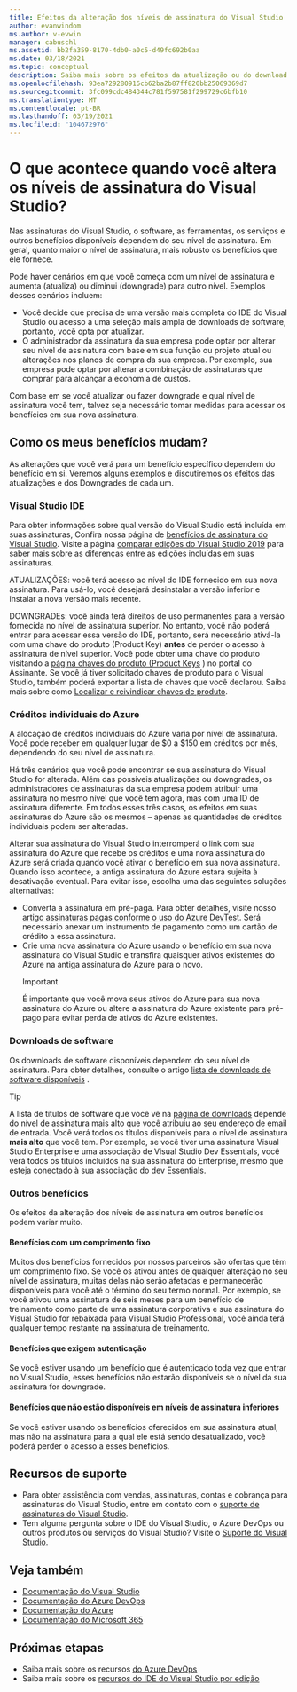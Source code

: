 ```yaml
---
title: Efeitos da alteração dos níveis de assinatura do Visual Studio | Visual Studio Marketplace
author: evanwindom
ms.author: v-evwin
manager: cabuschl
ms.assetid: bb2fa359-8170-4db0-a0c5-d49fc692b0aa
ms.date: 03/18/2021
ms.topic: conceptual
description: Saiba mais sobre os efeitos da atualização ou do download do seu nível de assinatura do Visual Studio.
ms.openlocfilehash: 93ea729280916cb62ba2b87ff820bb25069369d7
ms.sourcegitcommit: 3fc099cdc484344c781f597581f299729c6bfb10
ms.translationtype: MT
ms.contentlocale: pt-BR
ms.lasthandoff: 03/19/2021
ms.locfileid: "104672976"
---
```

# <a name="what-happens-when-you-change-visual-studio-subscription-levels"></a>O que acontece quando você altera os níveis de assinatura do Visual Studio?
Nas assinaturas do Visual Studio, o software, as ferramentas, os serviços e outros benefícios disponíveis dependem do seu nível de assinatura.  Em geral, quanto maior o nível de assinatura, mais robusto os benefícios que ele fornece.  

Pode haver cenários em que você começa com um nível de assinatura e aumenta (atualiza) ou diminui (downgrade) para outro nível.  Exemplos desses cenários incluem:
- Você decide que precisa de uma versão mais completa do IDE do Visual Studio ou acesso a uma seleção mais ampla de downloads de software, portanto, você opta por atualizar. 
- O administrador da assinatura da sua empresa pode optar por alterar seu nível de assinatura com base em sua função ou projeto atual ou alterações nos planos de compra da sua empresa. Por exemplo, sua empresa pode optar por alterar a combinação de assinaturas que comprar para alcançar a economia de custos.  

Com base em se você atualizar ou fazer downgrade e qual nível de assinatura você tem, talvez seja necessário tomar medidas para acessar os benefícios em sua nova assinatura.

## <a name="how-do-my-benefits-change"></a>Como os meus benefícios mudam?
As alterações que você verá para um benefício específico dependem do benefício em si.  Veremos alguns exemplos e discutiremos os efeitos das atualizações e dos Downgrades de cada um.

### <a name="visual-studio-ide"></a>Visual Studio IDE
Para obter informações sobre qual versão do Visual Studio está incluída em suas assinaturas, Confira nossa página de [benefícios de assinatura do Visual Studio](https://visualstudio.microsoft.com/vs/benefits/). Visite a página [comparar edições do Visual Studio 2019](https://visualstudio.microsoft.com/vs/compare/) para saber mais sobre as diferenças entre as edições incluídas em suas assinaturas.
 
ATUALIZAÇÕES: você terá acesso ao nível do IDE fornecido em sua nova assinatura.  Para usá-lo, você desejará desinstalar a versão inferior e instalar a nova versão mais recente.  

DOWNGRADEs: você ainda terá direitos de uso permanentes para a versão fornecida no nível de assinatura superior.  No entanto, você não poderá entrar para acessar essa versão do IDE, portanto, será necessário ativá-la com uma chave do produto (Product Key) **antes** de perder o acesso à assinatura de nível superior.  Você pode obter uma chave do produto visitando a [página chaves do produto (Product Keys](https://my.visualstudio.com/productkeys) ) no portal do Assinante.  Se você já tiver solicitado chaves de produto para o Visual Studio, também poderá exportar a lista de chaves que você declarou. Saiba mais sobre como [Localizar e reivindicar chaves de produto](find-keys.md).

### <a name="individual-azure-credits"></a>Créditos individuais do Azure
A alocação de créditos individuais do Azure varia por nível de assinatura.  Você pode receber em qualquer lugar de $0 a $150 em créditos por mês, dependendo do seu nível de assinatura.  

Há três cenários que você pode encontrar se sua assinatura do Visual Studio for alterada.  Além das possíveis atualizações ou downgrades, os administradores de assinaturas da sua empresa podem atribuir uma assinatura no mesmo nível que você tem agora, mas com uma ID de assinatura diferente.  Em todos esses três casos, os efeitos em suas assinaturas do Azure são os mesmos – apenas as quantidades de créditos individuais podem ser alteradas. 

Alterar sua assinatura do Visual Studio interromperá o link com sua assinatura do Azure que recebe os créditos e uma nova assinatura do Azure será criada quando você ativar o benefício em sua nova assinatura.  Quando isso acontece, a antiga assinatura do Azure estará sujeita à desativação eventual.  Para evitar isso, escolha uma das seguintes soluções alternativas:
- Converta a assinatura em pré-paga.  Para obter detalhes, visite nosso [artigo assinaturas pagas conforme o uso do Azure DevTest](vs-azure-payg.md).  Será necessário anexar um instrumento de pagamento como um cartão de crédito a essa assinatura. 
- Crie uma nova assinatura do Azure usando o benefício em sua nova assinatura do Visual Studio e transfira quaisquer ativos existentes do Azure na antiga assinatura do Azure para o novo. 
  > [!IMPORTANT]
  > É importante que você mova seus ativos do Azure para sua nova assinatura do Azure ou altere a assinatura do Azure existente para pré-pago para evitar perda de ativos do Azure existentes. 
 
### <a name="software-downloads"></a>Downloads de software
Os downloads de software disponíveis dependem do seu nível de assinatura.  Para obter detalhes, consulte o artigo [lista de downloads de software disponíveis](software-download-list.md) . 

  > [!TIP] 
  > A lista de títulos de software que você vê na [página de downloads](https://my.visualstudio.com/downloads) depende do nível de assinatura mais alto que você atribuiu ao seu endereço de email de entrada.  Você verá todos os títulos disponíveis para o nível de assinatura **mais alto** que você tem.  Por exemplo, se você tiver uma assinatura Visual Studio Enterprise e uma associação de Visual Studio Dev Essentials, você verá todos os títulos incluídos na sua assinatura do Enterprise, mesmo que esteja conectado à sua associação do dev Essentials.  

### <a name="other-benefits"></a>Outros benefícios 
Os efeitos da alteração dos níveis de assinatura em outros benefícios podem variar muito.  

#### <a name="benefits-with-a-fixed-length"></a>Benefícios com um comprimento fixo
Muitos dos benefícios fornecidos por nossos parceiros são ofertas que têm um comprimento fixo.  Se você os ativou antes de qualquer alteração no seu nível de assinatura, muitas delas não serão afetadas e permanecerão disponíveis para você até o término do seu termo normal.  Por exemplo, se você ativou uma assinatura de seis meses para um benefício de treinamento como parte de uma assinatura corporativa e sua assinatura do Visual Studio for rebaixada para Visual Studio Professional, você ainda terá qualquer tempo restante na assinatura de treinamento.  

#### <a name="benefits-that-require-authentication"></a>Benefícios que exigem autenticação
Se você estiver usando um benefício que é autenticado toda vez que entrar no Visual Studio, esses benefícios não estarão disponíveis se o nível da sua assinatura for downgrade.  

#### <a name="benefits-that-are-not-available-in-lower-subscription-levels"></a>Benefícios que não estão disponíveis em níveis de assinatura inferiores
Se você estiver usando os benefícios oferecidos em sua assinatura atual, mas não na assinatura para a qual ele está sendo desatualizado, você poderá perder o acesso a esses benefícios.  

## <a name="support-resources"></a>Recursos de suporte
- Para obter assistência com vendas, assinaturas, contas e cobrança para assinaturas do Visual Studio, entre em contato com o [suporte de assinaturas do Visual Studio](https://my.visualstudio.com/gethelp).
- Tem alguma pergunta sobre o IDE do Visual Studio, o Azure DevOps ou outros produtos ou serviços do Visual Studio?  Visite o [Suporte do Visual Studio](https://visualstudio.microsoft.com/support/).

## <a name="see-also"></a>Veja também
- [Documentação do Visual Studio](/visualstudio/)
- [Documentação do Azure DevOps](/azure/devops/)
- [Documentação do Azure](/azure/)
- [Documentação do Microsoft 365](/microsoft-365/)

## <a name="next-steps"></a>Próximas etapas
- Saiba mais sobre os recursos [do Azure DevOps](https://azure.microsoft.com/services/devops/)
- Saiba mais sobre os [recursos do IDE do Visual Studio por edição](https://visualstudio.microsoft.com/vs/compare/)